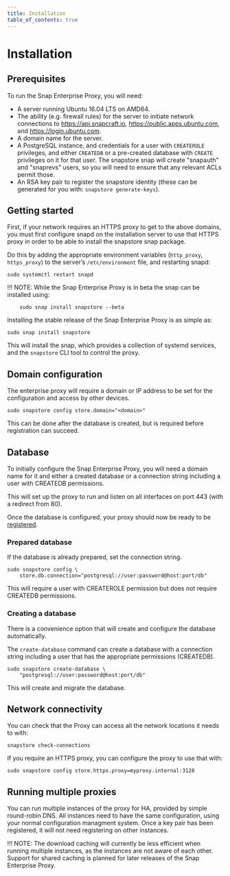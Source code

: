 ```yaml
---
title: Installation
table_of_contents: true
---
```


# Installation

## Prerequisites

To run the Snap Enterprise Proxy, you will need:

* A server running Ubuntu 16.04 LTS on AMD64.
* The ability (e.g. firewall rules) for the server to initiate network
  connections to https://api.snapcraft.io,
  https://public.apps.ubuntu.com, and https://login.ubuntu.com.
* A domain name for the server.
* A PostgreSQL instance, and credentials for a user with `CREATEROLE`
  privileges, and either `CREATEDB` or a pre-created database with `CREATE`
  privileges on it for that user.  The snapstore snap will create
  "snapauth" and "snaprevs" users, so you will need to ensure that any
  relevant ACLs permit those.
* An RSA key pair to register the snapstore identity (these can be
  generated for you with: `snapstore generate-keys`).

## Getting started

First, if your network requires an HTTPS proxy to get to the above
domains, you must first configure snapd on the installation server to
use that HTTPS proxy in order to be able to install the snapstore snap
package.

Do this by adding the appropriate environment variables (`http_proxy`,
`https_proxy`) to the server’s `/etc/environment` file, and restarting
snapd:

    sudo systemctl restart snapd

!!! NOTE:
    While the Snap Enterprise Proxy is in beta the snap can be installed using:

        sudo snap install snapstore --beta

Installing the stable release of the Snap Enterprise Proxy is as simple as:

    sudo snap install snapstore

This will install the snap, which provides a collection of systemd
services, and the `snapstore` CLI tool to control the proxy.

## Domain configuration

The enterprise proxy will require a domain or IP address to be set
for the configuration and access by other devices.

    sudo snapstore config store.domain="<domain>"

This can be done after the database is created, but is required
before registration can succeed.

## Database

To initially configure the Snap Enterprise Proxy, you will need a domain name
for it and either a created database or a connection string including a user
with CREATEDB permissions.

This will set up the proxy to run and listen on all interfaces on port
443 (with a redirect from 80).

Once the database is configured, your proxy should now be
ready to be [registered](register.html).

### Prepared database

If the database is already prepared, set the connection string.

    sudo snapstore config \
        store.db.connection="postgresql://user:password@host:port/db"

This will require a user with CREATEROLE permission but does not require CREATEDB
permissions.

### Creating a database

There is a convenience option that will create and configure the database
automatically.

The `create-database` command can create a database with a connection string
including a user that has the appropriate permissions (CREATEDB).

    sudo snapstore create-database \
        "postgresql://user:password@host:port/db"

This will create and migrate the database.

## Network connectivity

You can check that the Proxy can access all the network locations it
needs to with:

    snapstore check-connections

If you require an HTTPS proxy, you can configure the proxy to use that
with:

    sudo snapstore config store.https.proxy=myproxy.internal:3128


## Running multiple proxies

You can run multiple instances of the proxy for HA, provided by simple
round-robin DNS. All instances need to have the same configuration,
using your normal configuration managment system. Once a key pair has
been registered, it will not need registering on other instances.

!!! NOTE:
    The download caching will currently be less efficient when
    running multiple instances, as the instances are not aware of each
    other. Support for shared caching is planned for later releases of the
    Snap Enterprise Proxy.

